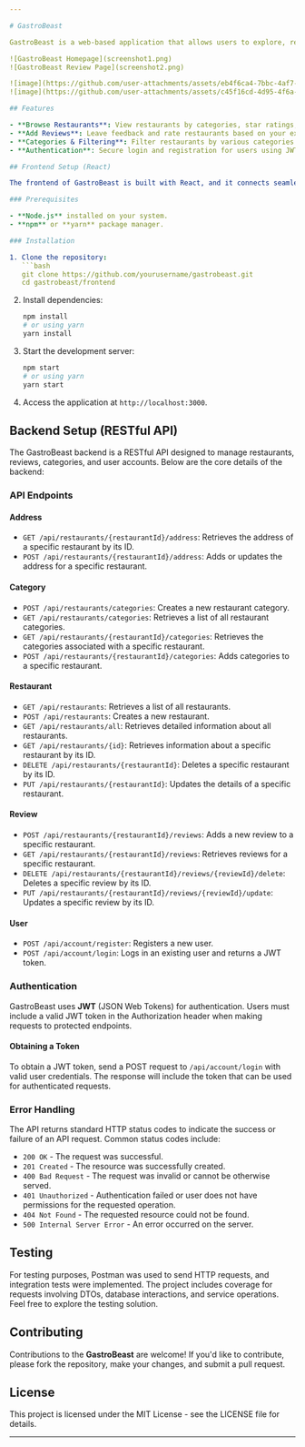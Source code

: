 ```yaml
---

# GastroBeast

GastroBeast is a web-based application that allows users to explore, review, and manage restaurant information. Built with a **React** frontend and a **RESTful API** backend, GastroBeast provides an intuitive interface for restaurant discovery, category sorting, and user-generated reviews.

![GastroBeast Homepage](screenshot1.png)
![GastroBeast Review Page](screenshot2.png)

![image](https://github.com/user-attachments/assets/eb4f6ca4-7bbc-4af7-9e53-21507b586b7e)
![image](https://github.com/user-attachments/assets/c45f16cd-4d95-4f6a-9da2-4dc1b0533bf4)

## Features

- **Browse Restaurants**: View restaurants by categories, star ratings, and detailed descriptions.
- **Add Reviews**: Leave feedback and rate restaurants based on your experience.
- **Categories & Filtering**: Filter restaurants by various categories like Fast Food, Family Style, Premium, Cafeteria, etc.
- **Authentication**: Secure login and registration for users using JWT.

## Frontend Setup (React)

The frontend of GastroBeast is built with React, and it connects seamlessly to the backend API for managing restaurant-related data. Below are the steps to set up and run the React frontend:

### Prerequisites

- **Node.js** installed on your system.
- **npm** or **yarn** package manager.

### Installation

1. Clone the repository:
   ```bash
   git clone https://github.com/yourusername/gastrobeast.git
   cd gastrobeast/frontend
   ```

2. Install dependencies:
   ```bash
   npm install
   # or using yarn
   yarn install
   ```

3. Start the development server:
   ```bash
   npm start
   # or using yarn
   yarn start
   ```

4. Access the application at `http://localhost:3000`.

## Backend Setup (RESTful API)

The GastroBeast backend is a RESTful API designed to manage restaurants, reviews, categories, and user accounts. Below are the core details of the backend:

### API Endpoints

#### **Address**
- `GET /api/restaurants/{restaurantId}/address`: Retrieves the address of a specific restaurant by its ID.
- `POST /api/restaurants/{restaurantId}/address`: Adds or updates the address for a specific restaurant.

#### **Category**
- `POST /api/restaurants/categories`: Creates a new restaurant category.
- `GET /api/restaurants/categories`: Retrieves a list of all restaurant categories.
- `GET /api/restaurants/{restaurantId}/categories`: Retrieves the categories associated with a specific restaurant.
- `POST /api/restaurants/{restaurantId}/categories`: Adds categories to a specific restaurant.

#### **Restaurant**
- `GET /api/restaurants`: Retrieves a list of all restaurants.
- `POST /api/restaurants`: Creates a new restaurant.
- `GET /api/restaurants/all`: Retrieves detailed information about all restaurants.
- `GET /api/restaurants/{id}`: Retrieves information about a specific restaurant by its ID.
- `DELETE /api/restaurants/{restaurantId}`: Deletes a specific restaurant by its ID.
- `PUT /api/restaurants/{restaurantId}`: Updates the details of a specific restaurant.

#### **Review**
- `POST /api/restaurants/{restaurantId}/reviews`: Adds a new review to a specific restaurant.
- `GET /api/restaurants/{restaurantId}/reviews`: Retrieves reviews for a specific restaurant.
- `DELETE /api/restaurants/{restaurantId}/reviews/{reviewId}/delete`: Deletes a specific review by its ID.
- `PUT /api/restaurants/{restaurantId}/reviews/{reviewId}/update`: Updates a specific review by its ID.

#### **User**
- `POST /api/account/register`: Registers a new user.
- `POST /api/account/login`: Logs in an existing user and returns a JWT token.

### Authentication

GastroBeast uses **JWT** (JSON Web Tokens) for authentication. Users must include a valid JWT token in the Authorization header when making requests to protected endpoints.

#### Obtaining a Token

To obtain a JWT token, send a POST request to `/api/account/login` with valid user credentials. The response will include the token that can be used for authenticated requests.

### Error Handling

The API returns standard HTTP status codes to indicate the success or failure of an API request. Common status codes include:

- `200 OK` - The request was successful.
- `201 Created` - The resource was successfully created.
- `400 Bad Request` - The request was invalid or cannot be otherwise served.
- `401 Unauthorized` - Authentication failed or user does not have permissions for the requested operation.
- `404 Not Found` - The requested resource could not be found.
- `500 Internal Server Error` - An error occurred on the server.

## Testing

For testing purposes, Postman was used to send HTTP requests, and integration tests were implemented. The project includes coverage for requests involving DTOs, database interactions, and service operations. Feel free to explore the testing solution.

## Contributing

Contributions to the **GastroBeast** are welcome! If you'd like to contribute, please fork the repository, make your changes, and submit a pull request.

## License

This project is licensed under the MIT License - see the LICENSE file for details.

---
```





